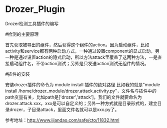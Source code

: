 # Drozer_Plugin
Drozer检测工具插件的编写

#检测的主要原理

首先获取被导出的组件，然后获得这个组件的action。因为启动组件，比如activity和service都有两种启动方式，一种通过设置component的显式启动，另一种是通过设置action的隐式启动，所以方法attack里覆盖了这两种方法，一是直接启动组件名，不带action测试；另外是只发送action测试无组件的情况。

#插件的安装

安装drozer插件的命令为 module install 插件的绝对路径 比如我的就是"module install /home/drozer_module/drozer.attack.activity.py"，文件名与插件中的path变量有关，比如path是['drozer','attack']，我们的文件就要命名为drozer.attack.xxx，xxx是可以自定义的；另外一种方式就是目录形式的，建立目录drozer，子目录attack，里面文件名就可以是xxx.py了。

参考地址：http://www.ijiandao.com/safe/cto/11832.html
